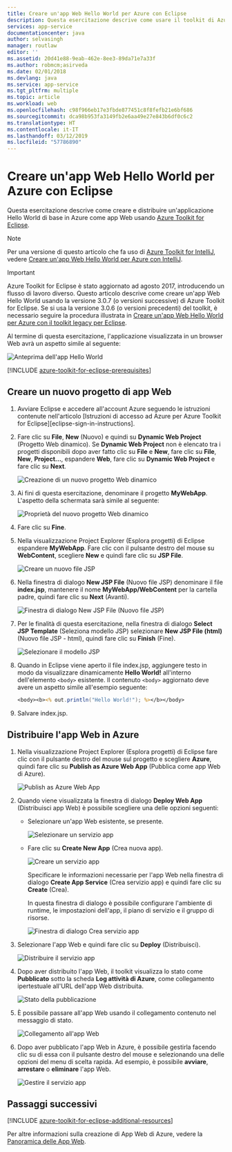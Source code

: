 ```yaml
---
title: Creare un'app Web Hello World per Azure con Eclipse
description: Questa esercitazione descrive come usare il toolkit di Azure per Eclipse per creare un'app Web Hello World per Azure.
services: app-service
documentationcenter: java
author: selvasingh
manager: routlaw
editor: ''
ms.assetid: 20d41e88-9eab-462e-8ee3-89da71e7a33f
ms.author: robmcm;asirveda
ms.date: 02/01/2018
ms.devlang: java
ms.service: app-service
ms.tgt_pltfrm: multiple
ms.topic: article
ms.workload: web
ms.openlocfilehash: c98f966eb17e3fbde877451c8f8fefb21e6bf686
ms.sourcegitcommit: dca98b953fa3149fb2e6aa49e27e843b6df0c6c2
ms.translationtype: HT
ms.contentlocale: it-IT
ms.lasthandoff: 03/12/2019
ms.locfileid: "57786890"
---
```

# <a name="create-a-hello-world-web-app-for-azure-using-eclipse"></a>Creare un'app Web Hello World per Azure con Eclipse

Questa esercitazione descrive come creare e distribuire un'applicazione Hello World di base in Azure come app Web usando [Azure Toolkit for Eclipse].

> [!NOTE]
>
> Per una versione di questo articolo che fa uso di [Azure Toolkit for IntelliJ], vedere [Creare un'app Web Hello World per Azure con IntelliJ][intellij-hello-world].
>

> [!IMPORTANT]
> 
> Azure Toolkit for Eclipse è stato aggiornato ad agosto 2017, introducendo un flusso di lavoro diverso. Questo articolo descrive come creare un'app Web Hello World usando la versione 3.0.7 (o versioni successive) di Azure Toolkit for Eclipse. Se si usa la versione 3.0.6 (o versioni precedenti) del toolkit, è necessario seguire la procedura illustrata in [Creare un'app Web Hello World per Azure con il toolkit legacy per Eclipse][Legacy Version].
> 

Al termine di questa esercitazione, l'applicazione visualizzata in un browser Web avrà un aspetto simile al seguente:

![Anteprima dell'app Hello World][browse-web-app]

[!INCLUDE [azure-toolkit-for-eclipse-prerequisites](../includes/azure-toolkit-for-eclipse-prerequisites.md)]

## <a name="create-a-new-web-app-project"></a>Creare un nuovo progetto di app Web

1. Avviare Eclipse e accedere all'account Azure seguendo le istruzioni contenute nell'articolo [Istruzioni di accesso ad Azure per Azure Toolkit for Eclipse][eclipse-sign-in-instructions].

1. Fare clic su **File**, **New** (Nuovo) e quindi su **Dynamic Web Project** (Progetto Web dinamico). Se **Dynamic Web Project** non è elencato tra i progetti disponibili dopo aver fatto clic su **File** e **New**, fare clic su **File**, **New**, **Project...**, espandere **Web**, fare clic su **Dynamic Web Project** e fare clic su **Next**.

   ![Creazione di un nuovo progetto Web dinamico][file-new-dynamic-web-project]

2. Ai fini di questa esercitazione, denominare il progetto **MyWebApp**. L'aspetto della schermata sarà simile al seguente:
   
   ![Proprietà del nuovo progetto Web dinamico][dynamic-web-project-properties]

3. Fare clic su **Fine**.

4. Nella visualizzazione Project Explorer (Esplora progetti) di Eclipse espandere **MyWebApp**. Fare clic con il pulsante destro del mouse su **WebContent**, scegliere **New** e quindi fare clic su **JSP File**.

   ![Creare un nuovo file JSP][create-new-jsp-file]

5. Nella finestra di dialogo **New JSP File** (Nuovo file JSP) denominare il file **index.jsp**, mantenere il nome **MyWebApp/WebContent** per la cartella padre, quindi fare clic su **Next** (Avanti).

   ![Finestra di dialogo New JSP File (Nuovo file JSP)][new-jsp-file-dialog]

6. Per le finalità di questa esercitazione, nella finestra di dialogo **Select JSP Template** (Seleziona modello JSP) selezionare **New JSP File (html)** (Nuovo file JSP - html), quindi fare clic su **Finish** (Fine).

   ![Selezionare il modello JSP][select-jsp-template]

7. Quando in Eclipse viene aperto il file index.jsp, aggiungere testo in modo da visualizzare dinamicamente **Hello World!** all'interno dell'elemento `<body>` esistente. Il contenuto `<body>` aggiornato deve avere un aspetto simile all'esempio seguente:
   
   ```jsp
   <body><b><% out.println("Hello World!"); %></b></body>
   ```

8. Salvare index.jsp.

## <a name="deploy-your-web-app-to-azure"></a>Distribuire l'app Web in Azure

1. Nella visualizzazione Project Explorer (Esplora progetti) di Eclipse fare clic con il pulsante destro del mouse sul progetto e scegliere **Azure**, quindi fare clic su **Publish as Azure Web App** (Pubblica come app Web di Azure).
   
   ![Publish as Azure Web App][publish-as-azure-web-app]

1. Quando viene visualizzata la finestra di dialogo **Deploy Web App** (Distribuisci app Web) è possibile scegliere una delle opzioni seguenti:

   * Selezionare un'app Web esistente, se presente.

      ![Selezionare un servizio app][select-app-service]

   * Fare clic su **Create New App** (Crea nuova app).

      ![Creare un servizio app][create-app-service]

      Specificare le informazioni necessarie per l'app Web nella finestra di dialogo **Create App Service** (Crea servizio app) e quindi fare clic su **Create** (Crea).

      In questa finestra di dialogo è possibile configurare l'ambiente di runtime, le impostazioni dell'app, il piano di servizio e il gruppo di risorse.

      ![Finestra di dialogo Crea servizio app][create-app-service-dialog]

1. Selezionare l'app Web e quindi fare clic su **Deploy** (Distribuisci).

   ![Distribuire il servizio app][deploy-app-service]

1. Dopo aver distribuito l'app Web, il toolkit visualizza lo stato come **Pubblicato** sotto la scheda **Log attività di Azure**, come collegamento ipertestuale all'URL dell'app Web distribuita.

   ![Stato della pubblicazione][publish-status]

1. È possibile passare all'app Web usando il collegamento contenuto nel messaggio di stato.

   ![Collegamento all'app Web][browse-web-app]

1. Dopo aver pubblicato l'app Web in Azure, è possibile gestirla facendo clic su di essa con il pulsante destro del mouse e selezionando una delle opzioni del menu di scelta rapida. Ad esempio, è possibile **avviare**, **arrestare** o **eliminare** l'app Web.

   ![Gestire il servizio app][manage-app-service]

## <a name="next-steps"></a>Passaggi successivi

[!INCLUDE [azure-toolkit-for-eclipse-additional-resources](../includes/azure-toolkit-for-eclipse-additional-resources.md)]

Per altre informazioni sulla creazione di App Web di Azure, vedere la [Panoramica delle App Web].

<!-- URL List -->

[Azure Toolkit for Eclipse]: azure-toolkit-for-eclipse.md
[Azure Toolkit for IntelliJ]: ../intellij/azure-toolkit-for-intellij.md
[intellij-hello-world]: ../intellij/azure-toolkit-for-intellij-create-hello-world-web-app.md
[Panoramica delle app Web]: /azure/app-service/app-service-web-overview
[Apache Tomcat]: http://tomcat.apache.org/
[Jetty]: http://www.eclipse.org/jetty/
[Legacy Version]: azure-toolkit-for-eclipse-create-hello-world-web-app-legacy-version.md

<!-- IMG List -->

[browse-web-app]: ./media/azure-toolkit-for-eclipse-create-hello-world-web-app/browse-web-app.png
[file-new-dynamic-web-project]: ./media/azure-toolkit-for-eclipse-create-hello-world-web-app/file-new-dynamic-web-project.png
[dynamic-web-project-properties]: ./media/azure-toolkit-for-eclipse-create-hello-world-web-app/dynamic-web-project-properties.png
[create-new-jsp-file]: ./media/azure-toolkit-for-eclipse-create-hello-world-web-app/create-new-jsp-file.png
[new-jsp-file-dialog]: ./media/azure-toolkit-for-eclipse-create-hello-world-web-app/new-jsp-file-dialog.png
[select-jsp-template]: ./media/azure-toolkit-for-eclipse-create-hello-world-web-app/select-jsp-template.png
[publish-as-azure-web-app]: ./media/azure-toolkit-for-eclipse-create-hello-world-web-app/publish-as-azure-web-app.png
[deploy-web-app-dialog]: ./media/azure-toolkit-for-eclipse-create-hello-world-web-app/deploy-web-app-dialog.png
[select-app-service]: ./media/azure-toolkit-for-eclipse-create-hello-world-web-app/select-app-service.png
[create-app-service-dialog]: ./media/azure-toolkit-for-eclipse-create-hello-world-web-app/create-app-service-dialog.png
[publish-status]: ./media/azure-toolkit-for-eclipse-create-hello-world-web-app/publish-status.png
[create-app-service]: ./media/azure-toolkit-for-eclipse-create-hello-world-web-app/create-app-service.png
[deploy-app-service]: ./media/azure-toolkit-for-eclipse-create-hello-world-web-app/deploy-app-service.png
[manage-app-service]: ./media/azure-toolkit-for-eclipse-create-hello-world-web-app/manage-app-service.png
